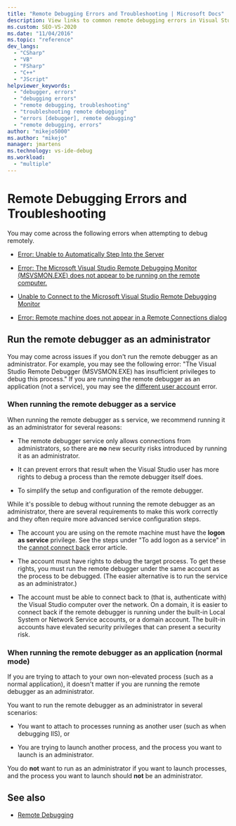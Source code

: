 ```yaml
---
title: "Remote Debugging Errors and Troubleshooting | Microsoft Docs"
description: View links to common remote debugging errors in Visual Studio. Learn how to run the remote debugger as an administrator.
ms.custom: SEO-VS-2020
ms.date: "11/04/2016"
ms.topic: "reference"
dev_langs:
  - "CSharp"
  - "VB"
  - "FSharp"
  - "C++"
  - "JScript"
helpviewer_keywords:
  - "debugger, errors"
  - "debugging errors"
  - "remote debugging, troubleshooting"
  - "troubleshooting remote debugging"
  - "errors [debugger], remote debugging"
  - "remote debugging, errors"
author: "mikejo5000"
ms.author: "mikejo"
manager: jmartens
ms.technology: vs-ide-debug
ms.workload:
  - "multiple"
---
```

# Remote Debugging Errors and Troubleshooting

You may come across the following errors when attempting to debug remotely.

- [Error: Unable to Automatically Step Into the Server](../debugger/error-unable-to-automatically-step-into-the-server.md)

- [Error: The Microsoft Visual Studio Remote Debugging Monitor (MSVSMON.EXE) does not appear to be running on the remote computer.](error-remote-debugging-monitor-msvsmon-exe-does-not-appear-to-be-running.md)

- [Unable to Connect to the Microsoft Visual Studio Remote Debugging Monitor](../debugger/unable-to-connect-to-the-microsoft-visual-studio-remote-debugging-monitor.md)

- [Error: Remote machine does not appear in a Remote Connections dialog](../debugger/error-remote-machine-does-not-appear-in-a-remote-connections-dialog.md)

## Run the remote debugger as an administrator

You may come across issues if you don't run the remote debugger as an administrator. For example, you may see the following error: "The Visual Studio Remote Debugger (MSVSMON.EXE) has insufficient privileges to debug this process." If you are running the remote debugger as an application (not a service), you may see the [different user account](error-the-microsoft-visual-studio-remote-debugging-monitor-on-the-remote-computer-is-running-as-a-different-user.md) error.

### When running the remote debugger as a service

When running the remote debugger as s service, we recommend running it as an administrator for several reasons:

- The remote debugger service only allows connections from administrators, so there are **no** new security risks introduced by running it as an administrator.

- It can prevent errors that result when the Visual Studio user has more rights to debug a process than the remote debugger itself does.

- To simplify the setup and configuration of the remote debugger.

While it's possible to debug without running the remote debugger as an administrator, there are several requirements to make this work correctly and they often require more advanced service configuration steps.

- The account you are using on the remote machine must have the **logon as service** privilege. See the steps under "To add logon as a service" in the [cannot connect back](error-the-visual-studio-remote-debugger-service-on-the-target-computer-cannot-connect-back-to-this-computer.md) error article.

- The account must have rights to debug the target process. To get these rights, you must run the remote debugger under the same account as the process to be debugged. (The easier alternative is to run the service as an administrator.) 

- The account must be able to connect back to (that is, authenticate with) the Visual Studio computer over the network. On a domain, it is easier to connect back if the remote debugger is running under the built-in Local System or Network Service accounts, or a domain account. The built-in accounts have elevated security privileges that can present a security risk.

### When running the remote debugger as an application (normal mode)

If you are trying to attach to your own non-elevated process (such as a normal application), it doesn't matter if you are running the remote debugger as an administrator.

You want to run the remote debugger as an administrator in several scenarios:

- You want to attach to processes running as another user (such as when debugging IIS), or

- You are trying to launch another process, and the process you want to launch is an administrator.

You do **not** want to run as an administrator if you want to launch processes, and the process you want to launch should **not** be an administrator.

## See also
- [Remote Debugging](../debugger/remote-debugging.md)